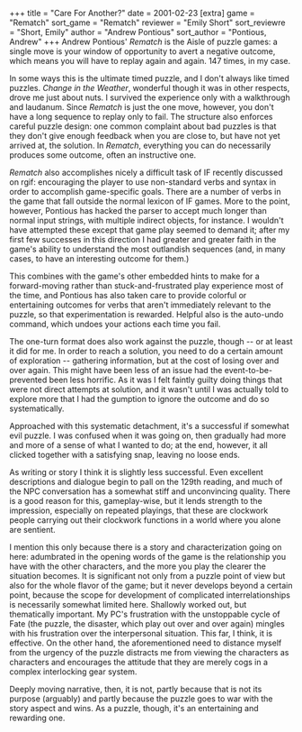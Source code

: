 +++
title = "Care For Another?"
date = 2001-02-23
[extra]
game = "Rematch"
sort_game = "Rematch"
reviewer = "Emily Short"
sort_reviewre = "Short, Emily"
author = "Andrew Pontious"
sort_author = "Pontious, Andrew"
+++
Andrew Pontious' _Rematch_ is the Aisle of puzzle games: a single move 
is your window of opportunity to avert a negative outcome, which 
means you will have to replay again and again.  147 times, in my case.

In some ways this is the ultimate timed puzzle, and I don't always 
like timed puzzles.  _Change in the Weather_, wonderful though it was 
in other respects, drove me just about nuts.  I survived the 
experience only with a walkthrough and laudanum.  Since _Rematch_ is 
just the one move, however, you don't have a long sequence to replay 
only to fail.  The structure also enforces careful puzzle design: one 
common complaint about bad puzzles is that they don't give enough 
feedback when you are close to, but have not yet arrived at, the 
solution.  In _Rematch_, everything you can do necessarily produces 
some outcome, often an instructive one.

_Rematch_ also accomplishes nicely a difficult task of IF recently 
discussed on rgif: encouraging the player to use non-standard verbs 
and syntax in order to accomplish game-specific goals.  There are a 
number of verbs in the game that fall outside the normal lexicon of 
IF games.  More to the point, however, Pontious has hacked the parser 
to accept much longer than normal input strings, with multiple 
indirect objects, for instance.  I wouldn't have attempted these 
except that game play seemed to demand it; after my first few 
successes in this direction I had greater and greater faith in the 
game's ability to understand the most outlandish sequences (and, in 
many cases, to have an interesting outcome for them.)

This combines with the game's other embedded hints to make for a 
forward-moving rather than stuck-and-frustrated play experience most 
of the time, and Pontious has also taken care to provide colorful or 
entertaining outcomes for verbs that aren't immediately relevant to 
the puzzle, so that experimentation is rewarded.  Helpful also is the 
auto-undo command, which undoes your actions each time you fail.

The one-turn format does also work against the puzzle, though -- or 
at least it did for me.  In order to reach a solution, you need to do 
a certain amount of exploration -- gathering information, but at the 
cost of losing over and over again.  This might have been less of an 
issue had the event-to-be-prevented been less horrific.  As it was I 
felt faintly guilty doing things that were not direct attempts at 
solution, and it wasn't until I was actually told to explore more 
that I had the gumption to ignore the outcome and do so 
systematically.

Approached with this systematic detachment, it's a successful if 
somewhat evil puzzle.  I was confused when it was going on, then 
gradually had more and more of a sense of what I wanted to do; at the 
end, however, it all clicked together with a satisfying snap, leaving 
no loose ends.

As writing or story I think it is slightly less successful.  Even 
excellent descriptions and dialogue begin to pall on the 129th 
reading, and much of the NPC conversation has a somewhat stiff and 
unconvincing quality.  There is a good reason for this, 
gameplay-wise, but it lends strength to the impression, especially on 
repeated playings, that these are clockwork people carrying out their 
clockwork functions in a world where you alone are sentient.

I mention this only because there is a story and characterization 
going on here: adumbrated in the opening words of the game is the 
relationship you have with the other characters, and the more you 
play the clearer the situation becomes.  It is significant not only 
from a puzzle point of view but also for the whole flavor of the 
game; but it never develops beyond a certain point, because the scope 
for development of complicated interrelationships is necessarily 
somewhat limited here.  Shallowly worked out, but thematically 
important.  My PC's frustration with the unstoppable cycle of Fate 
(the puzzle, the disaster, which play out over and over again) 
mingles with his frustration over the interpersonal situation.  This 
far, I think, it is effective.  On the other hand, the aforementioned 
need to distance myself from the urgency of the puzzle distracts me 
from viewing the characters as characters and encourages the attitude 
that they are merely cogs in a complex interlocking gear system.

Deeply moving narrative, then, it is not, partly because that is not 
its purpose (arguably) and partly because the puzzle goes to war with 
the story aspect and wins.  As a puzzle, though, it's an entertaining 
and rewarding one.
